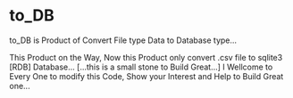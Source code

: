 # to_DB
to_DB is Product of Convert File type Data to Database type...

This Product on the Way,
Now this Product only convert .csv file to sqlite3 [RDB] Database...
[...this is a small stone to Build Great...]
I Wellcome to Every One to modify this Code, Show your Interest and Help to Build Great one...
